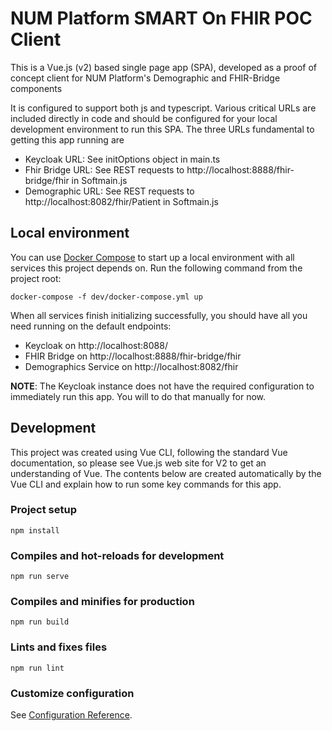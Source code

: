 # NUM Platform SMART On FHIR POC Client

This is a Vue.js (v2) based single page app (SPA), developed as a proof of concept client for NUM Platform's Demographic and FHIR-Bridge components

It is configured to support both js and typescript. Various critical URLs are included directly in code and should be configured for your local development environment to run this SPA. The three URLs fundamental to getting this app running are

- Keycloak URL: See initOptions object in main.ts
- Fhir Bridge URL: See REST requests to http://localhost:8888/fhir-bridge/fhir in Softmain.js
- Demographic URL: See REST requests to http://localhost:8082/fhir/Patient in Softmain.js

## Local environment

You can use [Docker Compose](https://docs.docker.com/compose/) to start up a local environment with all services this project depends on.
Run the following command from the project root:

    docker-compose -f dev/docker-compose.yml up

When all services finish initializing successfully, you should have all you need running on the default endpoints:
- Keycloak on http://localhost:8088/
- FHIR Bridge on http://localhost:8888/fhir-bridge/fhir
- Demographics Service on http://localhost:8082/fhir

**NOTE**: The Keycloak instance does not have the required configuration to immediately run this app. You will to do that manually for now.

## Development

This project was created using Vue CLI, following the standard Vue documentation, so please see Vue.js web site for V2 to get an understanding of Vue. The contents below are created automatically by the Vue CLI and explain how to run some key commands for this app.

### Project setup
```
npm install
```

### Compiles and hot-reloads for development
```
npm run serve
```

### Compiles and minifies for production
```
npm run build
```

### Lints and fixes files
```
npm run lint
```

### Customize configuration
See [Configuration Reference](https://cli.vuejs.org/config/).
